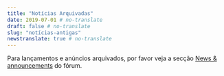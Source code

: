 ```yaml
---
title: "Notícias Arquivadas"
date: 2019-07-01 # no-translate
draft: false # no-translate
slug: "notícias-antigas"
newstranslate: true # no-translate
---
```


Para lançamentos e anúncios arquivados, por favor veja a secção [News & announcements](https://forums.wz2100.net/viewforum.php?f=1) do fórum.
